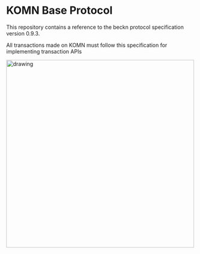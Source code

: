 # KOMN Base Protocol

This repository contains a reference to the beckn protocol specification version 0.9.3.

All transactions made on KOMN must follow this specification for implementing transaction APIs

<img src="https://user-images.githubusercontent.com/52468749/178930328-11926ac8-9dd5-4309-bca3-49e4146b3fa5.png" alt="drawing" width="500"/>
